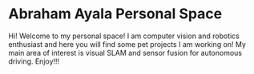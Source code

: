 # Abraham Ayala Personal Space
Hi! Welcome to my personal space! I am computer vision and robotics enthusiast and here you will find some pet projects I am working on!
My main area of interest is visual SLAM and sensor fusion for autonomous driving.
Enjoy!!!

